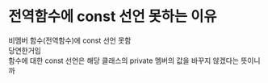 # 전역함수에 const 선언 못하는 이유

비멤버 함수(전역함수)에 const 선언 못함  
당연한거임  
함수에 대한 const 선언은 해당 클래스의 private 멤버의 값을 바꾸지 않겠다는 뜻이니까
